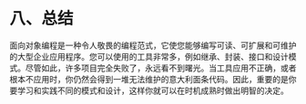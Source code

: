 # 八、总结

面向对象编程是一种令人敬畏的编程范式，它使您能够编写可读、可扩展和可维护的大型企业应用程序。您可以使用的工具非常多，例如继承、封装、接口和设计模式。尽管如此，许多项目完全失败了，永远看不到曙光。当工具应用不正确，或者根本不应用时，你仍然会得到一堆无法维护的意大利面条代码。因此，重要的是你要学习和实践不同的模式和设计，这样你就可以在时机成熟时做出明智的决定。